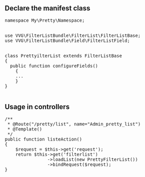 Declare the manifest class
--------------------------

<pre>
namespace My\Pretty\Namespace;


use VVG\FilterListBundle\FilterList\FilterListBase;
use VVG\FilterListBundle\Field\FilterListField;


class PrettyilterList extends FilterListBase 
{
  public function configureFields()
    {
    ...
    }
}

</pre>

Usage in controllers
--------------------

<pre>
/**
 * @Route("/pretty/list", name="Admin_pretty_list")
 * @Template()
 */
public function listeAction()
{
    $request = $this->get('request');
    return $this->get('filterlist')
                ->loadList(new PrettyFilterList())
                ->bindRequest($request);
}
</pre>
